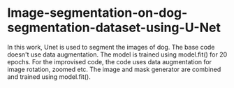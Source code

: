 # Image-segmentation-on-dog-segmentation-dataset-using-U-Net
In this work, Unet is used to segment the images of dog. The base code doesn't use data augmentation. The model is trained using model.fit() for 20 epochs. For the improvised code, the code uses data augmentation for image rotation, zoomed etc. The image and mask generator are combined and trained using model.fit().
